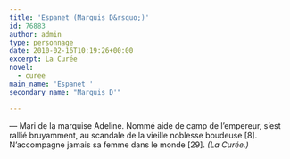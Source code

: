 ```yaml
---
title: 'Espanet (Marquis D&rsquo;)'
id: 76883
author: admin
type: personnage
date: 2010-02-16T10:19:26+00:00
excerpt: La Curée
novel:
  - curee
main_name: 'Espanet '
secondary_name: "Marquis D'"

---
```

— Mari de la marquise Adeline. Nommé aide de camp de l&rsquo;empereur, s&rsquo;est rallié bruyamment, au scandale de la vieille noblesse boudeuse [8]. N&rsquo;accompagne jamais sa femme dans le monde [29]. _(La Curée.)_